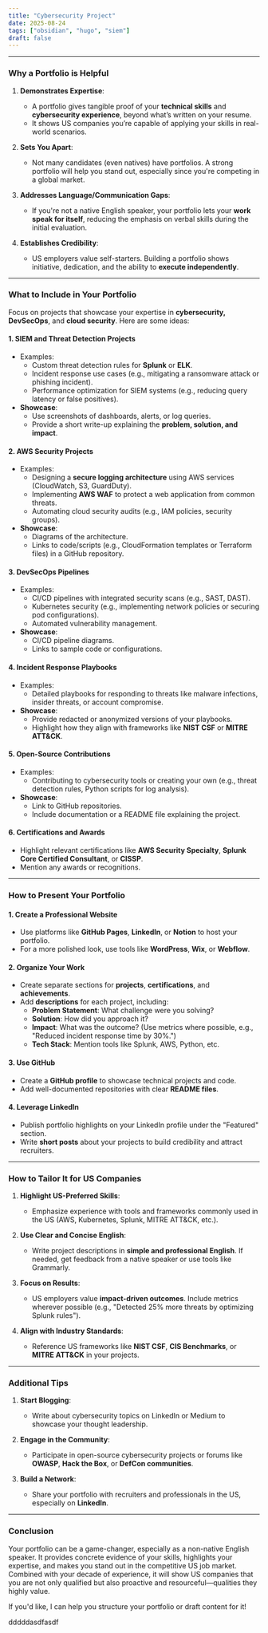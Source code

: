 ```yaml
---
title: "Cybersecurity Project"
date: 2025-08-24
tags: ["obsidian", "hugo", "siem"]
draft: false
---
```


---

### **Why a Portfolio is Helpful**

1. **Demonstrates Expertise**:
    
    - A portfolio gives tangible proof of your **technical skills** and **cybersecurity experience**, beyond what’s written on your resume.
    - It shows US companies you’re capable of applying your skills in real-world scenarios.
2. **Sets You Apart**:
    
    - Not many candidates (even natives) have portfolios. A strong portfolio will help you stand out, especially since you're competing in a global market.
3. **Addresses Language/Communication Gaps**:
    
    - If you're not a native English speaker, your portfolio lets your **work speak for itself**, reducing the emphasis on verbal skills during the initial evaluation.
4. **Establishes Credibility**:
    
    - US employers value self-starters. Building a portfolio shows initiative, dedication, and the ability to **execute independently**.

---

### **What to Include in Your Portfolio**

Focus on projects that showcase your expertise in **cybersecurity, DevSecOps**, and **cloud security**. Here are some ideas:

#### 1. **SIEM and Threat Detection Projects**

- Examples:
    - Custom threat detection rules for **Splunk** or **ELK**.
    - Incident response use cases (e.g., mitigating a ransomware attack or phishing incident).
    - Performance optimization for SIEM systems (e.g., reducing query latency or false positives).
- **Showcase**:
    - Use screenshots of dashboards, alerts, or log queries.
    - Provide a short write-up explaining the **problem, solution, and impact**.

#### 2. **AWS Security Projects**

- Examples:
    - Designing a **secure logging architecture** using AWS services (CloudWatch, S3, GuardDuty).
    - Implementing **AWS WAF** to protect a web application from common threats.
    - Automating cloud security audits (e.g., IAM policies, security groups).
- **Showcase**:
    - Diagrams of the architecture.
    - Links to code/scripts (e.g., CloudFormation templates or Terraform files) in a GitHub repository.

#### 3. **DevSecOps Pipelines**

- Examples:
    - CI/CD pipelines with integrated security scans (e.g., SAST, DAST).
    - Kubernetes security (e.g., implementing network policies or securing pod configurations).
    - Automated vulnerability management.
- **Showcase**:
    - CI/CD pipeline diagrams.
    - Links to sample code or configurations.

#### 4. **Incident Response Playbooks**

- Examples:
    - Detailed playbooks for responding to threats like malware infections, insider threats, or account compromise.
- **Showcase**:
    - Provide redacted or anonymized versions of your playbooks.
    - Highlight how they align with frameworks like **NIST CSF** or **MITRE ATT&CK**.

#### 5. **Open-Source Contributions**

- Examples:
    - Contributing to cybersecurity tools or creating your own (e.g., threat detection rules, Python scripts for log analysis).
- **Showcase**:
    - Link to GitHub repositories.
    - Include documentation or a README file explaining the project.

#### 6. **Certifications and Awards**

- Highlight relevant certifications like **AWS Security Specialty**, **Splunk Core Certified Consultant**, or **CISSP**.
- Mention any awards or recognitions.

---

### **How to Present Your Portfolio**

#### 1. **Create a Professional Website**

- Use platforms like **GitHub Pages**, **LinkedIn**, or **Notion** to host your portfolio.
- For a more polished look, use tools like **WordPress**, **Wix**, or **Webflow**.

#### 2. **Organize Your Work**

- Create separate sections for **projects**, **certifications**, and **achievements**.
- Add **descriptions** for each project, including:
    - **Problem Statement**: What challenge were you solving?
    - **Solution**: How did you approach it?
    - **Impact**: What was the outcome? (Use metrics where possible, e.g., "Reduced incident response time by 30%.")
    - **Tech Stack**: Mention tools like Splunk, AWS, Python, etc.

#### 3. **Use GitHub**

- Create a **GitHub profile** to showcase technical projects and code.
- Add well-documented repositories with clear **README files**.

#### 4. **Leverage LinkedIn**

- Publish portfolio highlights on your LinkedIn profile under the "Featured" section.
- Write **short posts** about your projects to build credibility and attract recruiters.

---

### **How to Tailor It for US Companies**

1. **Highlight US-Preferred Skills**:
    
    - Emphasize experience with tools and frameworks commonly used in the US (AWS, Kubernetes, Splunk, MITRE ATT&CK, etc.).
2. **Use Clear and Concise English**:
    
    - Write project descriptions in **simple and professional English**. If needed, get feedback from a native speaker or use tools like Grammarly.
3. **Focus on Results**:
    
    - US employers value **impact-driven outcomes**. Include metrics wherever possible (e.g., "Detected 25% more threats by optimizing Splunk rules").
4. **Align with Industry Standards**:
    
    - Reference US frameworks like **NIST CSF**, **CIS Benchmarks**, or **MITRE ATT&CK** in your projects.

---

### **Additional Tips**

1. **Start Blogging**:
    
    - Write about cybersecurity topics on LinkedIn or Medium to showcase your thought leadership.
2. **Engage in the Community**:
    
    - Participate in open-source cybersecurity projects or forums like **OWASP**, **Hack the Box**, or **DefCon communities**.
3. **Build a Network**:
    
    - Share your portfolio with recruiters and professionals in the US, especially on **LinkedIn**.

---

### **Conclusion**

Your portfolio can be a game-changer, especially as a non-native English speaker. It provides concrete evidence of your skills, highlights your expertise, and makes you stand out in the competitive US job market. Combined with your decade of experience, it will show US companies that you are not only qualified but also proactive and resourceful—qualities they highly value.

If you'd like, I can help you structure your portfolio or draft content for it!

dddddasdfasdf